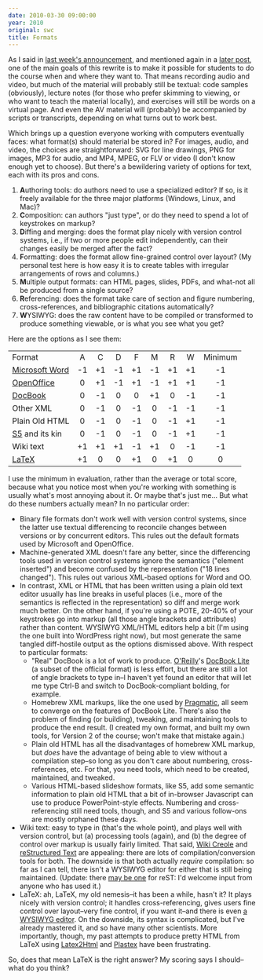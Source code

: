 ```yaml
---
date: 2010-03-30 09:00:00
year: 2010
original: swc
title: Formats
---
```

<p>As I said in <a href="http://www.software-carpentry.org/blog/2010/03/25/software-carpentry-version-4-is-a-go/">last week's announcement</a>, and mentioned again in a <a href="http://www.software-carpentry.org/blog/2010/03/26/online-delivery/">later post</a>, one of the main goals of this rewrite is to make it possible for students to do the course when and where they want to. That means recording audio and video, but much of the material will probably still be textual: code samples (obviously), lecture notes (for those who prefer skimming to viewing, or who want to teach the material locally), and exercises will still be words on a virtual page. And even the AV material will (probably) be accompanied by scripts or transcripts, depending on what turns out to work best.</p>
<p>Which brings up a question everyone working with computers eventually faces: what format(s) should material be stored in? For images, audio, and video, the choices are straightforward: SVG for line drawings, PNG for images, MP3 for audio, and MP4, MPEG, or FLV or video (I don't know enough yet to choose). But there's a bewildering variety of options for text, each with its pros and cons.</p>
<ol>
<li><strong>A</strong>uthoring tools: do authors need to use a specialized editor? If so, is it freely available for the three major platforms (Windows, Linux, and Mac)?</li>
<li><strong>C</strong>omposition: can authors "just type", or do they need to spend a lot of keystrokes on markup?</li>
<li><strong>D</strong>iffing and merging: does the format play nicely with version control systems, i.e., if two or more people edit independently, can their changes easily be merged after the fact?</li>
<li><strong>F</strong>ormatting: does the format allow fine-grained control over layout? (My personal test here is how easy it is to create tables with irregular arrangements of rows and columns.)</li>
<li><strong>M</strong>ultiple output formats: can HTML pages, slides, PDFs, and what-not all be produced from a single source?</li>
<li><strong>R</strong>eferencing: does the format take care of section and figure numbering, cross-references, and bibliographic citations automatically?</li>
<li><strong>W</strong>YSIWYG: does the raw content have to be compiled or transformed to produce something viewable, or is what you see what you get?</li>
</ol>
<p>Here are the options as I see them:</p>
<table class="centered">
<tbody>
<tr>
<td>Format</td>
<td style="text-align:center;">A</td>
<td style="text-align:center;">C</td>
<td style="text-align:center;">D</td>
<td style="text-align:center;">F</td>
<td style="text-align:center;">M</td>
<td style="text-align:center;">R</td>
<td style="text-align:center;">W</td>
<td style="text-align:center;">Minimum</td>
</tr>
<tr>
<td><a href="http://office.microsoft.com/en-us/word/default.aspx">Microsoft Word</a></td>
<td style="text-align:center;">-1</td>
<td style="text-align:center;">+1</td>
<td style="text-align:center;">-1</td>
<td style="text-align:center;">+1</td>
<td style="text-align:center;">-1</td>
<td style="text-align:center;">+1</td>
<td style="text-align:center;">+1</td>
<td style="text-align:center;">-1</td>
</tr>
<tr>
<td><a href="http://www.openoffice.org/product/writer.html">OpenOffice</a></td>
<td style="text-align:center;">0</td>
<td style="text-align:center;">+1</td>
<td style="text-align:center;">-1</td>
<td style="text-align:center;">+1</td>
<td style="text-align:center;">-1</td>
<td style="text-align:center;">+1</td>
<td style="text-align:center;">+1</td>
<td style="text-align:center;">-1</td>
</tr>
<tr>
<td><a href="http://www.docbook.org/">DocBook</a></td>
<td style="text-align:center;">0</td>
<td style="text-align:center;">-1</td>
<td style="text-align:center;">0</td>
<td style="text-align:center;">0</td>
<td style="text-align:center;">+1</td>
<td style="text-align:center;">0</td>
<td style="text-align:center;">-1</td>
<td style="text-align:center;">-1</td>
</tr>
<tr>
<td>Other XML</td>
<td style="text-align:center;">0</td>
<td style="text-align:center;">-1</td>
<td style="text-align:center;">0</td>
<td style="text-align:center;">-1</td>
<td style="text-align:center;">0</td>
<td style="text-align:center;">-1</td>
<td style="text-align:center;">-1</td>
<td style="text-align:center;">-1</td>
</tr>
<tr>
<td>Plain Old HTML</td>
<td style="text-align:center;">0</td>
<td style="text-align:center;">-1</td>
<td style="text-align:center;">0</td>
<td style="text-align:center;">-1</td>
<td style="text-align:center;">0</td>
<td style="text-align:center;">-1</td>
<td style="text-align:center;">+1</td>
<td style="text-align:center;">-1</td>
</tr>
<tr>
<td><a href="http://meyerweb.com/eric/tools/s5/">S5</a> and its kin</td>
<td style="text-align:center;">0</td>
<td style="text-align:center;">-1</td>
<td style="text-align:center;">0</td>
<td style="text-align:center;">-1</td>
<td style="text-align:center;">0</td>
<td style="text-align:center;">-1</td>
<td style="text-align:center;">+1</td>
<td style="text-align:center;">-1</td>
</tr>
<tr>
<td>Wiki text</td>
<td style="text-align:center;">+1</td>
<td style="text-align:center;">+1</td>
<td style="text-align:center;">+1</td>
<td style="text-align:center;">-1</td>
<td style="text-align:center;">+1</td>
<td style="text-align:center;">0</td>
<td style="text-align:center;">-1</td>
<td style="text-align:center;">-1</td>
</tr>
<tr>
<td><a href="http://www.latex-project.org/">LaTeX</a></td>
<td style="text-align:center;">+1</td>
<td style="text-align:center;">0</td>
<td style="text-align:center;">0</td>
<td style="text-align:center;">+1</td>
<td style="text-align:center;">0</td>
<td style="text-align:center;">+1</td>
<td style="text-align:center;">0</td>
<td style="text-align:center;">0</td>
</tr>
</tbody>
</table>
<p>I use the minimum in evaluation, rather than the average or total score, because what you notice most when you're working with something is usually what's most annoying about it. Or maybe that's just me… But what do these numbers actually mean? In no particular order:</p>
<ul>
<li>Binary file formats don't work well with version control systems, since the latter use textual differencing to reconcile changes between versions or by concurrent editors. This rules out the default formats used by Microsoft and OpenOffice.</li>
<li>Machine-generated XML doesn't fare any better, since the differencing tools used in version control systems ignore the semantics ("element inserted") and become confused by the representation ("18 lines changed"). This rules out various XML-based options for Word and OO.</li>
<li>In contrast, XML or HTML that has been written using a plain old text editor usually has line breaks in useful places (i.e., more of the semantics is reflected in the representation) so diff and merge work much better. On the other hand, if you're using a POTE, 20-40% of your keystrokes go into markup (all those angle brackets and attributes) rather than content. WYSIWYG XML/HTML editors help a bit (I'm using the one built into WordPress right now), but most generate the same tangled diff-hostile output as the options dismissed above. With respect to particular formats:
<ul>
<li>"Real" DocBook is a lot of work to produce. <a href="http://www.oreilly.com/">O'Reilly</a>'s  <a href="ftp://ftp.ora.com/pub/dblite/dblite_0.1.tar.gz">DocBook Lite</a> (a subset of the official format) is less effort, but there are still a lot of angle brackets to type in–I haven't yet found an editor that will let me type Ctrl-B and switch to DocBook-compliant bolding, for example.</li>
<li>Homebrew XML markups, like the one used by <a href="http://pragprog.com/">Pragmatic</a>, all seem to converge on the features of DocBook Lite. There's also the problem of finding (or building), tweaking, and maintaining tools to produce the end result.  (I created my own format, and built my own tools, for Version 2 of the course; won't make that mistake again.)</li>
<li>Plain old HTML has all the disadvantages of homebrew XML markup, but <em>does</em> have the advantage of being able to view without a compilation step–so long as you don't care about numbering, cross-references, etc. For that, you need tools, which need to be created, maintained, and tweaked.</li>
<li>Various HTML-based slideshow formats, like S5, add some semantic information to plain old HTML that a bit of in-browser Javascript can use to produce PowerPoint-style effects. Numbering and cross-referencing still need tools, though, and S5 and various follow-ons are mostly orphaned these days.</li>
</ul>
</li>
<li>Wiki text: easy to type in (that's the whole point), and plays well with version control, but (a) processing tools (again), and (b) the degree of control over markup is usually fairly limited. That said, <a href="http://www.wikicreole.org/">Wiki Creole</a> and <a href="http://en.wikipedia.org/wiki/ReStructuredText">reStructured Text</a> are appealing: there are lots of compilation/conversion tools for both. The downside is that both actually <em>require</em> compilation: so far as I can tell, there isn't a WYSIWYG editor for either that is still being maintained. (Update: there <a href="http://blog.enthought.com/?p=127">may be one</a> for reST: I'd welcome input from anyone who has used it.)</li>
<li>LaTeX: ah, LaTeX, my old nemesis–it has been a while, hasn't it? It plays nicely with version control; it handles cross-referencing, gives users fine control over layout–very fine control, if you want it–and there is even <a href="http://www.lyx.org/">a WYSIWYG editor</a>. On the downside, its syntax is complicated, but I've already mastered it, and so have  many other scientists. More importantly, though, my past attempts to produce pretty HTML from LaTeX using <a href="http://www.latex2html.org/">Latex2Html</a> and <a href="http://plastex.sourceforge.net/">Plastex</a> have been frustrating.</li>
</ul>
<p>So, does that mean LaTeX is the right answer? My scoring says I should–what do you think?</p>
